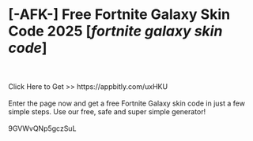 # [-AFK-] Free Fortnite Galaxy Skin Code 2025 [*fortnite galaxy skin code*]
<br>
<br>Click Here to Get >> https://appbitly.com/uxHKU

<br>
<br>Enter the page now and get a free Fortnite Galaxy skin code in just a few simple steps. Use our free, safe and super simple generator!
<br>
<br>9GVWvQNp5gczSuL

